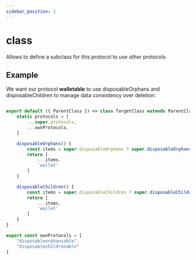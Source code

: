 ```yaml
---
sidebar_position: 2
---
```


# class

Allows to define a subclass for this protocol to use other protocols

## Example
We want our protocol **walletable** to use disposableOrphans and disposableChildren to manage data consistency over deletion:

```js

export default ({ ParentClass }) => class TargetClass extends ParentClass {
    static protocols = [
        ...super.protocols,
        ...ownProtocols,
    ]

    disposableOrphans() {
        const items = super.disposableOrphans ? super.disposableOrphans() : []
        return [
            ...items,
            'wallet'
        ]
    }

    disposableChildren() {
        const items = super.disposableChildren ? super.disposableChildren() : []
        return [
            ...items,
            'wallet'
        ]
    }
}

export const ownProtocols = [
    "disposableorphansable",
    "disposablechildrenable"
]
``` 
